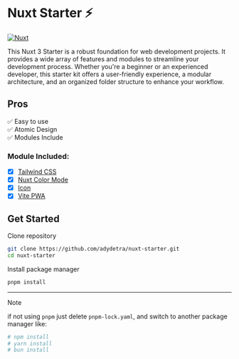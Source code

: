 # Nuxt Starter ⚡️

[nuxt-src]: https://img.shields.io/badge/Nuxt-18181B?logo=nuxt.js
[nuxt-href]: https://nuxt.com

[![Nuxt][nuxt-src]][nuxt-href]

This Nuxt 3 Starter is a robust foundation for web development projects. It provides a wide array of features and modules to streamline your development process. Whether you're a beginner or an experienced developer, this starter kit offers a user-friendly experience, a modular architecture, and an organized folder structure to enhance your workflow.

## Pros

✅ Easy to use\
✅ Atomic Design\
✅ Modules Include

### Module Included:

- [x] [Tailwind CSS](https://nuxt.com/modules/tailwindcss)
- [x] [Nuxt Color Mode](https://nuxt.com/modules/color-mode)
- [x] [Icon](https://nuxt.com/modules/icon)
- [x] [Vite PWA](https://nuxt.com/modules/vite-pwa-nuxt)

## Get Started

Clone repository

```bash
git clone https://github.com/adydetra/nuxt-starter.git
cd nuxt-starter
```

Install package manager

```bash
pnpm install
```

---

> [!NOTE]
> if not using `pnpm` just delete `pnpm-lock.yaml`, and switch to another package manager like:

```bash
# npm install
# yarn install
# bun install
```
